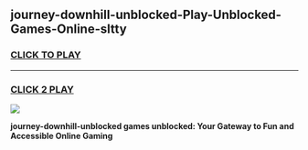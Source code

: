 
## journey-downhill-unblocked-Play-Unblocked-Games-Online-sltty
<h3>
<a href="https://premium76.site?title=journey-downhill-unblocked&ref=25A">CLICK TO PLAY</a></h3>
<hr>

<h3>
<a href="https://premium76.site?title=journey-downhill-unblocked&ref=25A">CLICK 2 PLAY</a>
  
</h3>

<a href="https://premium76.site?title=journey-downhill-unblocked&ref=25A"><img src="https://clearcache.store/games.png"></a>


**journey-downhill-unblocked games unblocked: Your Gateway to Fun and Accessible Online Gaming**
